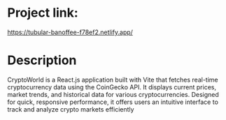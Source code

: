 # Project link: 
https://tubular-banoffee-f78ef2.netlify.app/
# Description
CryptoWorld is a React.js application built with Vite that fetches real-time cryptocurrency data using the CoinGecko API. It displays current prices, market trends, and historical data for various cryptocurrencies. Designed for quick, responsive performance, it offers users an intuitive interface to track and analyze crypto markets efficiently
